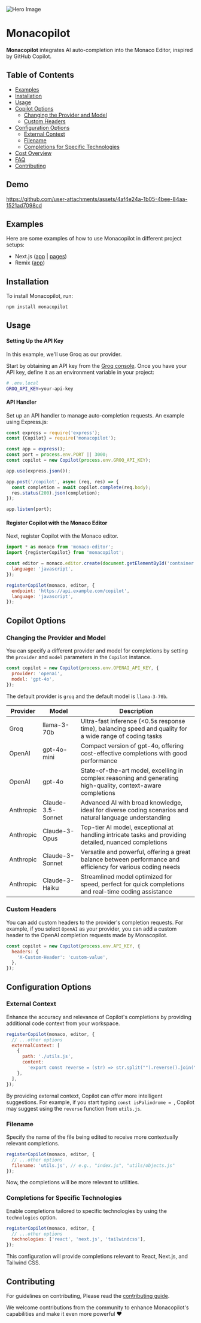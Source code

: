 ![Hero Image](https://i.postimg.cc/PrsQ1KLb/Frame-1.png)

# Monacopilot

**Monacopilot** integrates AI auto-completion into the Monaco Editor, inspired by GitHub Copilot.

## Table of Contents

- [Examples](#examples)
- [Installation](#installation)
- [Usage](#usage)
- [Copilot Options](#copilot-options)
  - [Changing the Provider and Model](#changing-the-provider-and-model)
  - [Custom Headers](#custom-headers)
- [Configuration Options](#configuration-options)
  - [External Context](#external-context)
  - [Filename](#filename)
  - [Completions for Specific Technologies](#completions-for-specific-technologies)
- [Cost Overview](#cost-overview)
- [FAQ](#faq)
- [Contributing](#contributing)

## Demo

https://github.com/user-attachments/assets/4af4e24a-1b05-4bee-84aa-1521ad7098cd

## Examples

Here are some examples of how to use Monacopilot in different project setups:

- Next.js ([app](https://github.com/arshad-yaseen/monacopilot/tree/main/examples/nextjs/app) | [pages](https://github.com/arshad-yaseen/monacopilot/tree/main/examples/nextjs/pages))
- Remix ([app](https://github.com/arshad-yaseen/monacopilot/tree/main/examples/remix))

## Installation

To install Monacopilot, run:

```bash
npm install monacopilot
```

## Usage

#### Setting Up the API Key

In this example, we'll use Groq as our provider.

Start by obtaining an API key from the [Groq console](https://console.groq.com/keys). Once you have your API key, define it as an environment variable in your project:

```bash
# .env.local
GROQ_API_KEY=your-api-key
```

#### API Handler

Set up an API handler to manage auto-completion requests. An example using Express.js:

```javascript
const express = require('express');
const {Copilot} = require('monacopilot');

const app = express();
const port = process.env.PORT || 3000;
const copilot = new Copilot(process.env.GROQ_API_KEY);

app.use(express.json());

app.post('/copilot', async (req, res) => {
  const completion = await copilot.complete(req.body);
  res.status(200).json(completion);
});

app.listen(port);
```

#### Register Copilot with the Monaco Editor

Next, register Copilot with the Monaco editor.

```javascript
import * as monaco from 'monaco-editor';
import {registerCopilot} from 'monacopilot';

const editor = monaco.editor.create(document.getElementById('container'), {
  language: 'javascript',
});

registerCopilot(monaco, editor, {
  endpoint: 'https://api.example.com/copilot',
  language: 'javascript',
});
```

## Copilot Options

### Changing the Provider and Model

You can specify a different provider and model for completions by setting the `provider` and `model` parameters in the `Copilot` instance.

```javascript
const copilot = new Copilot(process.env.OPENAI_API_KEY, {
  provider: 'openai',
  model: 'gpt-4o',
});
```

The default provider is `groq` and the default model is `llama-3-70b`.

| Provider  | Model             | Description                                                                                                   |
| --------- | ----------------- | ------------------------------------------------------------------------------------------------------------- |
| Groq      | llama-3-70b       | Ultra-fast inference (<0.5s response time), balancing speed and quality for a wide range of coding tasks      |
| OpenAI    | gpt-4o-mini       | Compact version of gpt-4o, offering cost-effective completions with good performance                          |
| OpenAI    | gpt-4o            | State-of-the-art model, excelling in complex reasoning and generating high-quality, context-aware completions |
| Anthropic | Claude-3.5-Sonnet | Advanced AI with broad knowledge, ideal for diverse coding scenarios and natural language understanding       |
| Anthropic | Claude-3-Opus     | Top-tier AI model, exceptional at handling intricate tasks and providing detailed, nuanced completions        |
| Anthropic | Claude-3-Sonnet   | Versatile and powerful, offering a great balance between performance and efficiency for various coding needs  |
| Anthropic | Claude-3-Haiku    | Streamlined model optimized for speed, perfect for quick completions and real-time coding assistance          |

### Custom Headers

You can add custom headers to the provider's completion requests. For example, if you select `OpenAI` as your provider, you can add a custom header to the OpenAI completion requests made by Monacopilot.

```javascript
const copilot = new Copilot(process.env.API_KEY, {
  headers: {
    'X-Custom-Header': 'custom-value',
  },
});
```

## Configuration Options

### External Context

Enhance the accuracy and relevance of Copilot's completions by providing additional code context from your workspace.

```javascript
registerCopilot(monaco, editor, {
  // ...other options
  externalContext: [
    {
      path: './utils.js',
      content:
        'export const reverse = (str) => str.split("").reverse().join("")',
    },
  ],
});
```

By providing external context, Copilot can offer more intelligent suggestions. For example, if you start typing `const isPalindrome = `, Copilot may suggest using the `reverse` function from `utils.js`.

### Filename

Specify the name of the file being edited to receive more contextually relevant completions.

```javascript
registerCopilot(monaco, editor, {
  // ...other options
  filename: 'utils.js', // e.g., "index.js", "utils/objects.js"
});
```

Now, the completions will be more relevant to utilities.

### Completions for Specific Technologies

Enable completions tailored to specific technologies by using the `technologies` option.

```javascript
registerCopilot(monaco, editor, {
  // ...other options
  technologies: ['react', 'next.js', 'tailwindcss'],
});
```

This configuration will provide completions relevant to React, Next.js, and Tailwind CSS.

## Contributing

For guidelines on contributing, Please read the [contributing guide](https://github.com/arshad-yaseen/monacopilot/blob/main/CONTRIBUTING.md).

We welcome contributions from the community to enhance Monacopilot's capabilities and make it even more powerful ❤️

